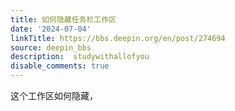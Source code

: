 ```yaml
---
title: 如何隐藏任务栏工作区
date: '2024-07-04'
linkTitle: https://bbs.deepin.org/en/post/274694
source: deepin_bbs
description:  studywithallofyou 
disable_comments: true
---
```

这个工作区如何隐藏，
